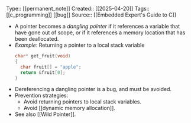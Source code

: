 Type::  [[permanent_note]]
Created:: [[2025-04-20]]
Tags:: [[c_programming]] [[bug]] 
Source:: [[Embedded Expert's Guide to C]]

- A pointer becomes a *dangling pointer* if it references a variable that have gone out of scope, or if it references a memory location that has been deallocated.
- *Example*: Returning a pointer to a local stack variable
  ```c
  char* get_fruit(void)
  {
    char fruit[] = "apple";
    return &fruit[0];
  }
  ```
- Dereferencing a dangling pointer is a bug, and must be avoided.
- Prevention strategies:
	- Avoid returning pointers to local stack variables.
	- Avoid [[dynamic memory allocation]].
- See also [[Wild Pointer]].
